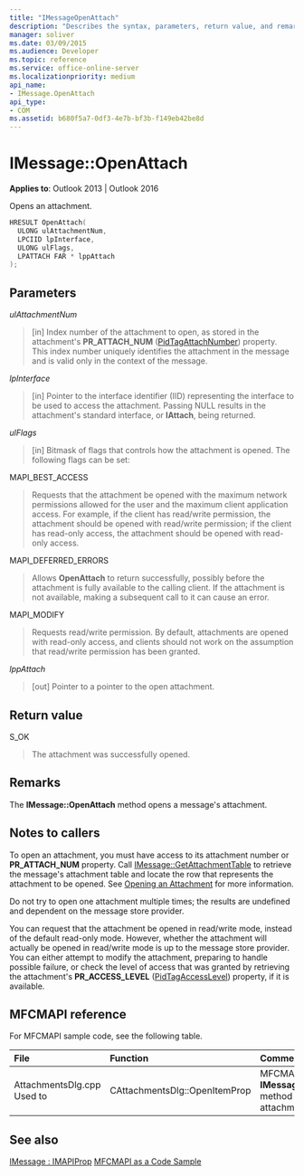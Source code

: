 ```yaml
---
title: "IMessageOpenAttach"
description: "Describes the syntax, parameters, return value, and remarks for IMessage OpenAttach, which opens an attachment."
manager: soliver
ms.date: 03/09/2015
ms.audience: Developer
ms.topic: reference
ms.service: office-online-server
ms.localizationpriority: medium
api_name:
- IMessage.OpenAttach
api_type:
- COM
ms.assetid: b680f5a7-0df3-4e7b-bf3b-f149eb42be8d
---
```


# IMessage::OpenAttach

**Applies to**: Outlook 2013 | Outlook 2016
 
Opens an attachment.
 
```cpp
HRESULT OpenAttach(
  ULONG ulAttachmentNum,
  LPCIID lpInterface,
  ULONG ulFlags,
  LPATTACH FAR * lppAttach
);
```

## Parameters

 _ulAttachmentNum_
 
> [in] Index number of the attachment to open, as stored in the attachment's **PR_ATTACH_NUM** ([PidTagAttachNumber](pidtagattachnumber-canonical-property.md)) property. This index number uniquely identifies the attachment in the message and is valid only in the context of the message.

 _lpInterface_
 
> [in] Pointer to the interface identifier (IID) representing the interface to be used to access the attachment. Passing NULL results in the attachment's standard interface, or **IAttach**, being returned.

 _ulFlags_
 
> [in] Bitmask of flags that controls how the attachment is opened. The following flags can be set:

MAPI_BEST_ACCESS
 
> Requests that the attachment be opened with the maximum network permissions allowed for the user and the maximum client application access. For example, if the client has read/write permission, the attachment should be opened with read/write permission; if the client has read-only access, the attachment should be opened with read-only access.

MAPI_DEFERRED_ERRORS
 
> Allows **OpenAttach** to return successfully, possibly before the attachment is fully available to the calling client. If the attachment is not available, making a subsequent call to it can cause an error.

MAPI_MODIFY
 
> Requests read/write permission. By default, attachments are opened with read-only access, and clients should not work on the assumption that read/write permission has been granted.

 _lppAttach_
  
> [out] Pointer to a pointer to the open attachment.

## Return value

S_OK
  
> The attachment was successfully opened.

## Remarks

The **IMessage::OpenAttach** method opens a message's attachment.
  
## Notes to callers

To open an attachment, you must have access to its attachment number or **PR_ATTACH_NUM** property. Call [IMessage::GetAttachmentTable](imessage-getattachmenttable.md) to retrieve the message's attachment table and locate the row that represents the attachment to be opened. See [Opening an Attachment](opening-an-attachment.md) for more information.
  
Do not try to open one attachment multiple times; the results are undefined and dependent on the message store provider.
  
You can request that the attachment be opened in read/write mode, instead of the default read-only mode. However, whether the attachment will actually be opened in read/write mode is up to the message store provider. You can either attempt to modify the attachment, preparing to handle possible failure, or check the level of access that was granted by retrieving the attachment's **PR_ACCESS_LEVEL** ([PidTagAccessLevel](pidtagaccesslevel-canonical-property.md)) property, if it is available.
  
## MFCMAPI reference

For MFCMAPI sample code, see the following table.
  
|**File**|**Function**|**Comment**|
|:-----|:-----|:-----|
|AttachmentsDlg.cpp Used to  <br/> |CAttachmentsDlg::OpenItemProp  <br/> |MFCMAPI uses the **IMessage::OpenAttach** method to open attachment objects,  <br/> |

## See also

[IMessage : IMAPIProp](imessageimapiprop.md)
[MFCMAPI as a Code Sample](mfcmapi-as-a-code-sample.md)
